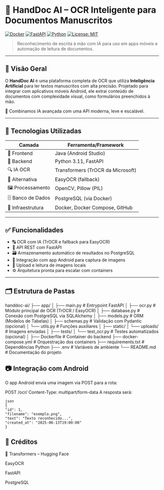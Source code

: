 # 📝 HandDoc AI – OCR Inteligente para Documentos Manuscritos

[![Docker](https://img.shields.io/badge/docker-ready-blue?logo=docker)](https://www.docker.com/)
[![FastAPI](https://img.shields.io/badge/FastAPI-API-green?logo=fastapi)](https://fastapi.tiangolo.com/)
[![Python](https://img.shields.io/badge/python-3.11-blue?logo=python)](https://www.python.org/)
[![License: MIT](https://img.shields.io/badge/license-MIT-lightgrey.svg)](LICENSE)

> Reconhecimento de escrita à mão com IA para uso em apps móveis e automação de leitura de documentos.

---

## 📌 Visão Geral

O **HandDoc AI** é uma plataforma completa de OCR que utiliza **Inteligência Artificial** para ler textos manuscritos com alta precisão. Projetado para integrar com aplicativos móveis Android, ele extrai conteúdo de documentos com complexidade visual, como formulários preenchidos à mão.

🚀 Combinamos IA avançada com uma API moderna, leve e escalável.

---

## 🔧 Tecnologias Utilizadas

| Camada        | Ferramenta/Framework                    |
|---------------|-----------------------------------------|
| 📱 Frontend   | Java (Android Studio)                   |
| 🧠 Backend    | Python 3.11, FastAPI                     |
| 🔍 IA OCR     | Transformers (TrOCR da Microsoft)       |
| 🎯 Alternativa| EasyOCR (fallback)                      |
| 🖼️ Processamento | OpenCV, Pillow (PIL)                  |
| 🗄️ Banco de Dados | PostgreSQL (via Docker)             |
| 🐳 Infraestrutura | Docker, Docker Compose, GitHub     |

---

## ✅ Funcionalidades

- 🔠 OCR com IA (TrOCR e fallback para EasyOCR)
- 🚀 API REST com FastAPI
- 🗃️ Armazenamento automático de resultados no PostgreSQL
- 📸 Integração com app Android para captura de imagens
- 📂 Upload e leitura de imagens locais
- ⚙️ Arquitetura pronta para escalar com containers

---

## 🗂️ Estrutura de Pastas

handdoc-ai/
├── app/
│ ├── main.py # Entrypoint FastAPI
│ ├── ocr.py # Módulo principal de OCR (TrOCR / EasyOCR)
│ ├── database.py # Conexão com PostgreSQL via SQLAlchemy
│ ├── models.py # ORM (Modelos de Tabelas)
│ ├── schemas.py # Validação com Pydantic (opcional)
│ └── utils.py # Funções auxiliares
│
├── static/
│ └── uploads/ # Imagens enviadas
│
├── tests/
│ └── test_ocr.py # Testes automatizados (opcional)
│
├── Dockerfile # Container do backend
├── docker-compose.yml # Orquestração dos containers
├── requirements.txt # Dependências Python
├── .env # Variáveis de ambiente
└── README.md # Documentação do projeto




## 📷 Integração com Android

O app Android envia uma imagem via POST para a rota:

POST /ocr/
Content-Type: multipart/form-data
A resposta será:

    json
    {
    "id": 1,
    "filename": "exemplo.png",
    "text": "Texto reconhecido...",
    "created_at": "2025-06-13T19:00:00"
    }


## 🤖 Créditos

🤗 Transformers – Hugging Face

EasyOCR

FastAPI

PostgreSQL


